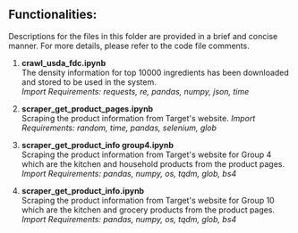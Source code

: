 ## Functionalities:
Descriptions for the files in this folder are provided in a brief and concise manner. For more details, please refer to the code file comments.

1. **crawl_usda_fdc.ipynb**
<br>The density information for top 10000 ingredients has been downloaded and stored to be used in the system.</br>
*Import Requirements: requests, re, pandas, numpy, json, time*

2. **scraper_get_product_pages.ipynb**  
Scraping the product information from Target's website.
*Import Requirements: random, time, pandas, selenium, glob*

3. **scraper_get_product_info group4.ipynb**  
Scraping the product information from Target's website for Group 4 which are the kitchen and household products from the product pages.
*Import Requirements: pandas, numpy, os, tqdm, glob, bs4*

4. **scraper_get_product_info.ipynb**  
Scraping the product information from Target's website for Group 10 which are the kitchen and grocery products from the product pages.
*Import Requirements: pandas, numpy, os, tqdm, glob, bs4*


